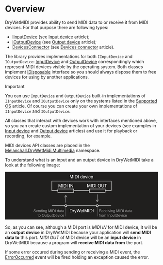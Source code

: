 ﻿---
uid: a_dev_overview
---

# Overview

DryWetMIDI provides ability to send MIDI data to or receive it from MIDI devices. For that purpose there are following types:

* [IInputDevice](xref:Melanchall.DryWetMidi.Multimedia.IInputDevice) (see [Input device](Input-device.md) article);
* [IOutputDevice](xref:Melanchall.DryWetMidi.Multimedia.IOutputDevice) (see [Output device](Output-device.md) article);
* [DevicesConnector](xref:Melanchall.DryWetMidi.Multimedia.DevicesConnector) (see [Devices connector](Devices-connector.md) article).

The library provides implementations for both `IInputDevice` and `IOutputDevice`: [InputDevice](xref:Melanchall.DryWetMidi.Multimedia.InputDevice) and [OutputDevice](xref:Melanchall.DryWetMidi.Multimedia.OutputDevice) correspondingly which represent MIDI devices visible by the operating system. Both classes implement [IDisposable](xref:System.IDisposable) interface so you should always dispose them to free devices for using by another applications.

> [!IMPORTANT]
> You can use `InputDevice` and `OutputDevice` built-in implementations of `IInputDevice` and `IOutputDevice` only on the systems listed in the [Supported OS](xref:a_develop_supported_os) article. Of course you can create your own implementations of `IInputDevice` and `IOutputDevice`.

All classes that interact with devices work with interfaces mentioned above, so you can create custom implementation of your devices (see examples in [Input device](Input-device.md) and [Output device](Output-device.md) articles) and use it for playback or recording, for example.

MIDI devices API classes are placed in the [Melanchall.DryWetMidi.Multimedia](xref:Melanchall.DryWetMidi.Multimedia) namespace.

To understand what is an input and an output device in DryWetMIDI take a look at the following image:

![Devices](images/Devices.png)

So, as you can see, although a MIDI port is _MIDI IN_ for MIDI device, it will be an **output device** in DryWetMIDI because your application will **send MIDI data to** this port. _MIDI OUT_ of MIDI device will be an **input device** in DryWetMIDI because a program will **receive MIDI data from** the port.

If some error occured during sending or receiving a MIDI event, the [ErrorOccurred](xref:Melanchall.DryWetMidi.Multimedia.MidiDevice.ErrorOccurred) event will be fired holding an exception caused the error.